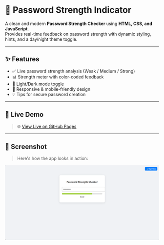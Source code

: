 # 🔐 Password Strength Indicator

A clean and modern **Password Strength Checker** using **HTML, CSS, and JavaScript**.  
Provides real-time feedback on password strength with dynamic styling, hints, and a day/night theme toggle.

---

## ✨ Features

- ✅ Live password strength analysis (Weak / Medium / Strong)
- 📊 Strength meter with color-coded feedback
- 🌙 Light/Dark mode toggle
- 📱 Responsive & mobile-friendly design
- 💡 Tips for secure password creation

---

## 🚀 Live Demo

> 🌐 [View Live on GitHub Pages](https://password-strength-indicator5446.netlify.app/)
---

## 📸 Screenshot

> Here's how the app looks in action:

![Password Strength App Screenshot](https://github.com/Pabitra03/PASSWORD-STRENGTH-INDICATOR/blob/main/image.png?raw=true)
